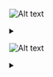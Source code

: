 ![Alt text](https://g.gravizo.com/source/svg/c1?https%3A%2F%2Fraw.githubusercontent.com%2FAnt2000s%2FTLP%2Fmain%2FREADME.md)
<details> 
<summary></summary>
c1
  digraph G {
    END -> B [label="space"];
    END -> A [label="A-Z, a-z, 0-9"];
    S -> B [label="space"];
    B -> A [label="A-Z, a-z, 0-9"];
    A -> A [label="A-Z, a-z, 0-9"];
    A -> S [label="A-Z, a-z, _"];
  }
c1
</details>

![Alt text](https://g.gravizo.com/source/svg/c2?https%3A%2F%2Fraw.githubusercontent.com%2FAnt2000s%2FTLP%2Fmain%2FREADME.md)
<details> 
<summary></summary>
c2
  digraph S {
    END -> H [label="space"];
  }
c2
</details>
